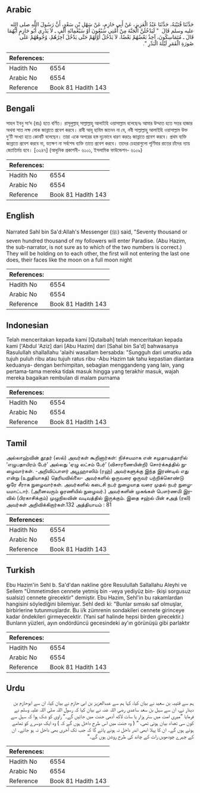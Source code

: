 ## Arabic


<div dir="rtl" lang="ar" style={{fontSize:'larger',backgroundColor:'#f8f9fa',padding:20}}>
حَدَّثَنَا قُتَيْبَةُ، حَدَّثَنَا عَبْدُ الْعَزِيزِ، عَنْ أَبِي حَازِمٍ، عَنْ سَهْلِ بْنِ سَعْدٍ، أَنَّ رَسُولَ اللَّهِ صلى الله عليه وسلم قَالَ ‏ "‏ لَيَدْخُلَنَّ الْجَنَّةَ مِنْ أُمَّتِي سَبْعُونَ أَوْ سَبْعُمِائَةِ أَلْفٍ ـ لاَ يَدْرِي أَبُو حَازِمٍ أَيُّهُمَا قَالَ ـ مُتَمَاسِكُونَ، آخِذٌ بَعْضُهُمْ بَعْضًا، لاَ يَدْخُلُ أَوَّلُهُمْ حَتَّى يَدْخُلَ آخِرُهُمْ، وُجُوهُهُمْ عَلَى صُورَةِ الْقَمَرِ لَيْلَةَ الْبَدْرِ ‏"‏‏.‏
</div>
<div style={{backgroundColor:'#f8f9fa',padding:20, marginBottom: 10}}><table> <thead> <tr> <th>References:</th> <th></th> </tr> </thead> <tbody><tr><td>Hadith No</td><td>6554</td></tr><tr><td>Arabic No</td><td>6554</td></tr><tr><td>Reference</td><td>Book 81 Hadith 143</td></tr></tbody></table></div>

## Bengali


<div dir="ltr" lang="bn" style={{fontSize:'larger',backgroundColor:'#f8f9fa',padding:20}}>
সাহল ইবনু সা‘দ (রাঃ) হতে বর্ণিত। রাসূলুল্লাহ্ সাল্লাল্লাহু আলাইহি ওয়াসাল্লাম বলেছেনঃ আমার উম্মাত হতে সত্তর হাজার অথবা সাত লক্ষ লোক জান্নাতে প্রবেশ করবে। রাবী আবূ হাযিম জানেন না যে, নবী সাল্লাল্লাহু আলাইহি ওয়াসাল্লাম উক্ত দু’টি সংখ্যা হতে কোনটি বলেছেন। তারা একে অপরের হস্ত দৃঢ়ভাবে ধারণ করতঃ জান্নাতে প্রবেশ করবে। প্রথম ব্যক্তি জান্নাতে প্রবেশ করবে না, যতক্ষণ না সর্বশেষ ব্যক্তি তাতে প্রবেশ করবে। তাদের চেহারাগুলো পূর্ণিমার রাতের চাঁদের ন্যায় জ্যোতির্ময় হবে। [৩২৪৭] (আধুনিক প্রকাশনী- ৬১০১, ইসলামিক ফাউন্ডেশন- ৬১০৯)
</div>
<div style={{backgroundColor:'#f8f9fa',padding:20, marginBottom: 10}}><table> <thead> <tr> <th>References:</th> <th></th> </tr> </thead> <tbody><tr><td>Hadith No</td><td>6554</td></tr><tr><td>Arabic No</td><td>6554</td></tr><tr><td>Reference</td><td>Book 81 Hadith 143</td></tr></tbody></table></div>

## English


<div dir="ltr" lang="en" style={{fontSize:'larger',backgroundColor:'#f8f9fa',padding:20}}>
Narrated Sahl bin Sa'd:Allah's Messenger (ﷺ) said, "Seventy thousand or seven hundred thousand of my followers will enter Paradise. (Abu Hazim, the sub-narrator, is not sure as to which of the two numbers is correct.) They will be holding on to each other, the first will not entering the last one does, their faces like the moon on a full moon night
</div>
<div style={{backgroundColor:'#f8f9fa',padding:20, marginBottom: 10}}><table> <thead> <tr> <th>References:</th> <th></th> </tr> </thead> <tbody><tr><td>Hadith No</td><td>6554</td></tr><tr><td>Arabic No</td><td>6554</td></tr><tr><td>Reference</td><td>Book 81 Hadith 143</td></tr></tbody></table></div>

## Indonesian


<div dir="ltr" lang="id" style={{fontSize:'larger',backgroundColor:'#f8f9fa',padding:20}}>
Telah menceritakan kepada kami [Qutaibah] telah menceritakan kepada kami ['Abdul 'Aziz] dari [Abu Hazim] dari [Sahal bin Sa'd] bahwasanya Rasulullah shallallahu 'alaihi wasallam bersabda: "Sungguh dari umatku ada tujuh puluh ribu atau tujuh ratus ribu -Abu Hazim tak tahu kepastian diantara keduanya- dengan berhimpitan, sebagian menggandeng yang lain, yang pertama-tama mereka tidak masuk hingga yang terakhir masuk, wajah mereka bagaikan rembulan di malam purnama
</div>
<div style={{backgroundColor:'#f8f9fa',padding:20, marginBottom: 10}}><table> <thead> <tr> <th>References:</th> <th></th> </tr> </thead> <tbody><tr><td>Hadith No</td><td>6554</td></tr><tr><td>Arabic No</td><td>6554</td></tr><tr><td>Reference</td><td>Book 81 Hadith 143</td></tr></tbody></table></div>

## Tamil


<div dir="ltr" lang="ta" style={{fontSize:'larger',backgroundColor:'#f8f9fa',padding:20}}>
அல்லாஹ்வின் தூதர் (ஸல்) அவர்கள் கூறினார்கள்: நிச்சயமாக என் சமுதாயத்தாரில் ‘எழுபதாயிரம் பேர்’ அல்லது ‘ஏழு லட்சம் பேர்’ (விசாரணையின்றி) சொர்க்கத்தில் நுழைவார்கள். -அறிவிப்பாளர் அபூஹாஸிம் (ரஹ்) அவர்களுக்கு இந்த இரண்டில் எது என்று (உறுதியாகத்) தெரியவில்லை- அவர்களில் ஒருவரை ஒருவர் பற்றிக்கொண்டு ஒரே சீராக நுழைவார்கள். அவர்களில் கடைசி நபர் நுழையாத வரை முதல் நபர் நுழையமாட்டார். (அனைவரும் ஓரணியில் நுழைவர்.) அவர்களின் முகங்கள் பௌர்ணமி இரவில் (பிரகாசிக்கும்) முழுநிலவின் வடிவத்தில் இருக்கும். இதை சஹ்ல் பின் சஅத் (ரலி) அவர்கள் அறிவிக்கிறார்கள்.132 அத்தியாயம் : 81
</div>
<div style={{backgroundColor:'#f8f9fa',padding:20, marginBottom: 10}}><table> <thead> <tr> <th>References:</th> <th></th> </tr> </thead> <tbody><tr><td>Hadith No</td><td>6554</td></tr><tr><td>Arabic No</td><td>6554</td></tr><tr><td>Reference</td><td>Book 81 Hadith 143</td></tr></tbody></table></div>

## Turkish


<div dir="ltr" lang="tr" style={{fontSize:'larger',backgroundColor:'#f8f9fa',padding:20}}>
Ebu Hazim'in Sehl b. Sa'd'dan nakline göre Resulullah Sallallahu Aleyhi ve Sellem "Ümmetimden cennete yetmiş bin -veya yediyüz bin- (kişi sorgusuz sualsiz) cennete girecektir" demiştir. Ebu Hazim, Sehl'in bu rakamlardan hangisini söylediğini bilemiyar. Sehl dedi ki: "Bunlar sımsıkı saf olmuşlar, birbirlerine tutunmuşlardır. Bu i/k zümrenin sondakileri cennete girinceye kadar öndekileri girmeyecektir. (Yani saf halinde hepsi birden girecektir.) Bunların yüzleri, ayın ondördüncü gecesindeki ay'ın görünüşü gibi parlaktır
</div>
<div style={{backgroundColor:'#f8f9fa',padding:20, marginBottom: 10}}><table> <thead> <tr> <th>References:</th> <th></th> </tr> </thead> <tbody><tr><td>Hadith No</td><td>6554</td></tr><tr><td>Arabic No</td><td>6554</td></tr><tr><td>Reference</td><td>Book 81 Hadith 143</td></tr></tbody></table></div>

## Urdu


<div dir="rtl" lang="ur" style={{fontSize:'larger',backgroundColor:'#f8f9fa',padding:20}}>
ہم سے قتیبہ بن سعید نے بیان کیا، کہا ہم سے عبدالعزیز بن ابی حازم نے بیان کیا، ان سے ابوحازم بن دینار نے، ان سے سہل بن سعد ساعدی رضی اللہ عنہ نے بیان کیا کہ رسول اللہ صلی اللہ علیہ وسلم نے فرمایا ”میری امت میں ستر ہزار یا سات لاکھ آدمی جنت میں جائیں گے۔“ راوی کو شک ہوا کہ سہل سے کون سی تعداد بیان ہوئی تھی، ” ( وہ جنت میں اس طرح داخل ہوں گے کہ ) وہ ایک دوسرے کو تھامے ہوئے ہوں گے۔ ان کا پہلا ابھی اندر داخل نہ ہونے پائے گا کہ جب تک آخری بھی داخل نہ ہو جائے۔ ان کے چہرے چودھویں رات کے چاند کی طرح روشن ہوں گے۔“
</div>
<div style={{backgroundColor:'#f8f9fa',padding:20, marginBottom: 10}}><table> <thead> <tr> <th>References:</th> <th></th> </tr> </thead> <tbody><tr><td>Hadith No</td><td>6554</td></tr><tr><td>Arabic No</td><td>6554</td></tr><tr><td>Reference</td><td>Book 81 Hadith 143</td></tr></tbody></table></div>